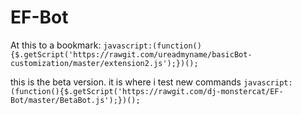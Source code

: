 # EF-Bot
At this to a bookmark:
`javascript:(function(){$.getScript('https://rawgit.com/ureadmyname/basicBot-customization/master/extension2.js');})();`

this is the beta version. it is where i test new commands `javascript:(function(){$.getScript('https://rawgit.com/dj-monstercat/EF-Bot/master/BetaBot.js');})();`
